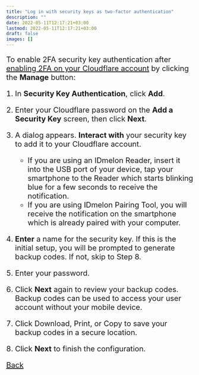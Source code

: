 ```yaml
---
title: "Log in with security keys as two-factor authentication"
description: ""
date: 2022-05-11T12:17:21+03:00
lastmod: 2022-05-11T12:17:21+03:00
draft: false
images: []
---
```


To enable 2FA security key authentication after [enabling 2FA on your Cloudflare account](https://support.cloudflare.com/hc/en-us/articles/200167906/#6Gqe6f3nZtXSTpwyS2PBZ1) by clicking the **Manage** button:

1. In **Security Key Authentication**, click **Add**.
2. Enter your Cloudflare password on the **Add a Security Key** screen, then click **Next**.
3. A dialog appears. **Interact with** your security key to add it to your Cloudflare account.

    - If you are using an IDmelon Reader, insert it into the USB port of your device, tap your smartphone to the Reader which starts blinking blue for a few seconds to receive the notification.
    - If you are using IDmelon Pairing Tool, you will receive the notification on the smartphone which is already paired with your computer.

4. **Enter** a name for the security key.
If this is the initial setup, you will be prompted to generate backup codes. If not, skip to Step 8.
5. Enter your password.
6. Click **Next** again to review your backup codes.  Backup codes can be used to access your user account without your mobile device.
7. Click Download, Print, or Copy to save your backup codes in a secure location.
8. Click **Next** to finish the configuration.

<a id="back" role="button" class="btn btn-primary btn-lg d-block mb-3" href="/pages/whichplatform/index.html">Back</a>

<style>

@media (max-width: 480px) {.navbar, .footer { display: none; }}
h1{
    color : #4395ec;
}
p{
    font-size:20px;
}
li{
    font-size:20px;
}
</style>

